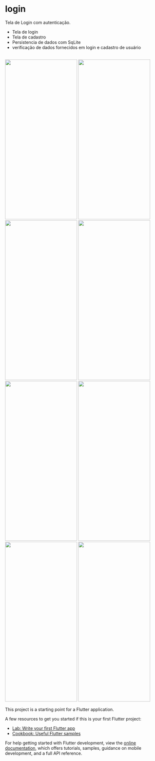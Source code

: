# login

Tela de Login com autenticação.

- Tela de login
- Tela de cadastro
- Persistencia de dados com SqLite
- verificação de dados fornecidos em login e cadastro de usuário
<div style="display: inline_block"><br>
  <img src="https://user-images.githubusercontent.com/55851020/184015072-c5e484a1-7f85-41bb-93e4-bbe1005709ef.jpg" width="236" height="525">
  <img src="https://user-images.githubusercontent.com/55851020/184015090-ab62fb0d-20d0-4620-b98d-cdcec65444d7.jpg" width="236" height="525">
  <img src="https://user-images.githubusercontent.com/55851020/184015102-6e69eebc-4c6d-4992-8176-09fd67cc334d.jpg" width="236" height="525">
  <img src="https://user-images.githubusercontent.com/55851020/184015140-6b5d9375-a51b-40e1-870d-7215e8ed65ee.jpg" width="236" height="525">
  <img src="https://user-images.githubusercontent.com/55851020/184015140-6b5d9375-a51b-40e1-870d-7215e8ed65ee.jpg" width="236" height="525">
  <img src="https://user-images.githubusercontent.com/55851020/184015151-acbca184-1a7b-479d-9a65-a7a40f4e18c7.jpg" width="236" height="525">
  <img src="https://user-images.githubusercontent.com/55851020/184015155-ffa6426c-2de5-4d74-a240-f96a44857fa6.jpg" width="236" height="525">
  <img src="https://user-images.githubusercontent.com/55851020/184015158-3f9f8238-d86c-4f8a-a424-07eecfc1e96a.jpg" width="236" height="525">
</div>

This project is a starting point for a Flutter application.

A few resources to get you started if this is your first Flutter project:

- [Lab: Write your first Flutter app](https://docs.flutter.dev/get-started/codelab)
- [Cookbook: Useful Flutter samples](https://docs.flutter.dev/cookbook)

For help getting started with Flutter development, view the
[online documentation](https://docs.flutter.dev/), which offers tutorials,
samples, guidance on mobile development, and a full API reference.
